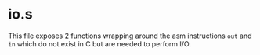 # io.s

This file exposes 2 functions wrapping around the asm instructions `out` and `in` which do not exist in C but are needed to perform I/O.
